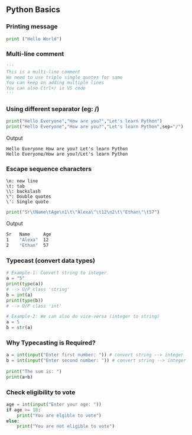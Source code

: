 ## Python Basics

### Printing message
```py
print ("Hello World")
```

### Multi-line comment
```py
'''
This is a multi-line comment
We need to use triple single quotes for same
You can keep on adding multiple lines
You can also Ctrl+/ in VS code
'''
```

### Using different separator (eg: /)
```py
print("Hello Everyone","How are you?","Let's learn Python")
print("Hello Everyone","How are you?","Let's learn Python",sep="/")
```
Output
```
Hello Everyone How are you? Let's learn Python
Hello Everyone/How are you?/Let's learn Python
```

### Escape sequence characters
```
\n: new line
\t: tab
\\: backslash
\": Double quotes
\': Single quote
```
```py
print("Sr\tName\tAge\n1\t\"Alexa\"\t12\n2\t\"Ethan\"\t57")
```
Output
```sh
Sr   Name     Age
1    "Alexa"  12
2    "Ethan"  57
```

### Typecast (convert data types)
```py
# Example-1: Convert string to integer
a = "5"
print(type(a))
# --> O/P class 'string'
b = int(a)
print(type(b))
# --> O/P class 'int'

# Example-2: We can also do vice-versa (integer to string)
a = 5
b = str(a)
```

### Why Typecasting is Required?
```py
a = int(input("Enter first number: ")) # convert string --> integer
b = int(input("Enter second number: ")) # convert string --> integer
 
print("The sum is: ")
print(a+b)
```

### Check eligibility to vote
```py
age = int(input("Enter your age: "))
if age >= 18:
    print("You are elgible to vote")
else:
    print("You are not eligible to vote")
```

